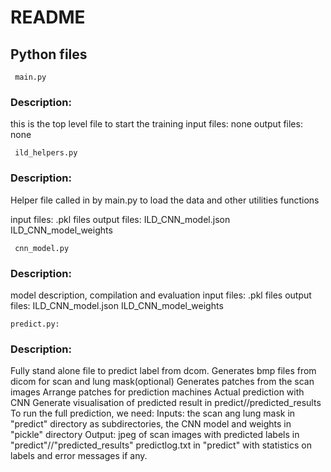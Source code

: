 # README

## Python files

     main.py

### Description:
this is the top level file to start the training
input files:
	none
output files:
	none

     ild_helpers.py

### Description:
Helper file called in by main.py to load the data and other utilities functions

input files:
	   .pkl files
output files:
	   ILD_CNN_model.json
	   ILD_CNN_model_weights

     cnn_model.py

### Description:
model description, compilation and evaluation
input files:
	   .pkl files
output files:
	   ILD_CNN_model.json
	   ILD_CNN_model_weights
	   
	predict.py: 
### Description:
Fully stand alone file to predict label from dcom.
Generates bmp files from dicom for scan and lung mask(optional)
Generates patches from the scan images
Arrange patches for prediction machines
Actual prediction with CNN
Generate visualisation of predicted result in predict/<patient>/predicted_results
To run the full prediction, we need:
Inputs: the scan ang lung mask in "predict" directory as <patient> subdirectories, the CNN model and weights in "pickle" directory
Output: jpeg of scan images with predicted labels in "predict"/<patient>/"predicted_results"
predictlog.txt in "predict" with statistics on labels and error messages if any.
